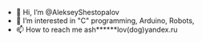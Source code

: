 - 👋 Hi, I’m @AlekseyShestopalov
- 👀 I’m interested in "C" programming, Arduino, Robots, 
- 📫 How to reach me ash******lov(dog)yandex.ru

<!---
AlekseyShestopalov/AlekseyShestopalov is a ✨ special ✨ repository because its `README.md` (this file) appears on your GitHub profile.
You can click the Preview link to take a look at your changes.
--->
